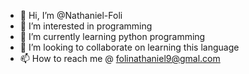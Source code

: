 - 👋 Hi, I’m @Nathaniel-Foli
- 👀 I’m interested in programming
- 🌱 I’m currently learning python programming
- 💞️ I’m looking to collaborate on learning this language
- 📫 How to reach me @ folinathaniel9@gmal.com

<!---
Nathaniel-Foli/Nathaniel-Foli is a ✨ special ✨ repository because its `README.md` (this file) appears on your GitHub profile.
You can click the Preview link to take a look at your changes.
--->
